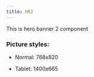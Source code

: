 ```yaml
---
title: HR2
---
```


This is hero banner 2 component

### Picture styles:

- Normal: 768x820

- Tablet: 1400x665
